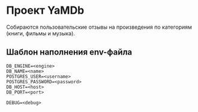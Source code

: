 # Проект YaMDb

Собираются пользовательские отзывы на произведения по категориям (книги, фильмы и музыка).

## Шаблон наполнения env-файла

    DB_ENGINE=<engine>
    DB_NAME=<name>
    POSTGRES_USER=<username>
    POSTGRES_PASSWORD=<password>
    DB_HOST=<host>
    DB_PORT=<port>

    DEBUG=<debug>
